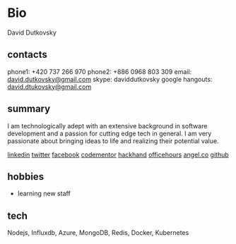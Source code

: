 # Bio

David Dutkovsky

## contacts
phone1: +420 737 266 970
phone2: +886 0968 803 309
email: david.dutkovsky@gmail.com
skype: daviddutkovsky
google hangouts: david.dtukovsky@gmail.com

## summary
I am technologically adept with an extensive background in software development and a passion for cutting edge tech in general. I am very passionate about bringing ideas to life and realizing their potential value.

[linkedin](https://tw.linkedin.com/in/daviddutkovsky) 
[twitter](https://twitter.com/daviddutkovsky)
[facebook](https://www.facebook.com/dutkovsky?ref=bookmarks)
[codementor](https://www.codementor.io/daviddutkovsky)
[hackhand](https://hackhands.com/xantin/)
[officehours](https://officehours.io/people/xantin)
[angel.co](https://angel.co/david-dutkovsky)
[github](https://github.com/xantin)

## hobbies

* learning new staff

## tech
Nodejs, Influxdb, Azure, MongoDB, Redis, Docker, Kubernetes
